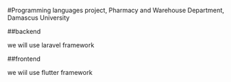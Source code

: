 #Programming languages project, Pharmacy and Warehouse Department, Damascus University

##backend



we will use laravel framework



##frontend


we wiil use flutter framework
